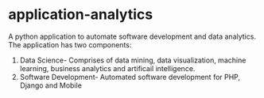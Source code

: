 # application-analytics
A python application to automate software development and data analytics.
The application has two components:
  1. Data Science- Comprises of data mining, data visualization, machine learning, business analytics and artificail intelligence.
  2. Software Development- Automated software development for PHP, Django and Mobile
